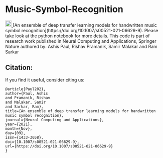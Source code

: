 # Music-Symbol-Recognition 
  <a href="https://doi.org/10.1007/s00521-021-06629-9">
    <img src="https://img.shields.io/badge/DOI-10.1007/s00521-021-06629-9-green" height="20">
  </a>
[An ensemble of deep transfer learning models for handwritten music symbol recognition](https://doi.org/10.1007/s00521-021-06629-9). Please take look at the python notebook for more details.
This code is part of research work published in Neural Computing and Applications, Springer Nature authored by: Ashis Paul, Rishav Pramanik, Samir Malakar and Ram Sarkar

## Citation:
If you find it useful, consider citing us:

```
@article{Paul2021,
author={Paul, Ashis
and Pramanik, Rishav
and Malakar, Samir
and Sarkar, Ram},
title={An ensemble of deep transfer learning models for handwritten music symbol recognition},
journal={Neural Computing and Applications},
year={2021},
month={Nov},
day={09},
issn={1433-3058},
doi={10.1007/s00521-021-06629-9},
url={https://doi.org/10.1007/s00521-021-06629-9}
}
```
